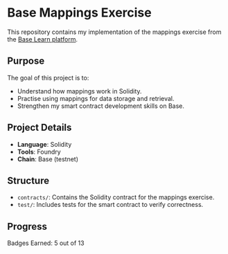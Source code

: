 # Base Mappings Exercise

This repository contains my implementation of the mappings exercise from the [Base Learn platform](https://docs.base.org/base-learn/docs/mappings/mappings-exercise/).

## Purpose

The goal of this project is to:
- Understand how mappings work in Solidity.
- Practise using mappings for data storage and retrieval.
- Strengthen my smart contract development skills on Base.

## Project Details

- **Language**: Solidity
- **Tools**: Foundry
- **Chain**: Base (testnet)

## Structure

- `contracts/`: Contains the Solidity contract for the mappings exercise.
- `test/`: Includes tests for the smart contract to verify correctness.

## Progress
Badges Earned: 5 out of 13